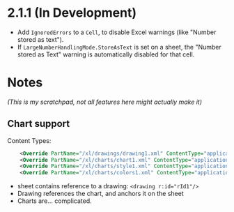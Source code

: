 # 2.1.1 (In Development)
* Add `IgnoredErrors` to a `Cell`, to disable Excel warnings (like "Number stored as text").
* If `LargeNumberHandlingMode.StoreAsText` is set on a sheet, the "Number stored as Text" warning is automatically disabled for that cell.

# Notes
*(This is my scratchpad, not all features here might actually make it)*
## Chart support
Content Types:
```xml
    <Override PartName="/xl/drawings/drawing1.xml" ContentType="application/vnd.openxmlformats-officedocument.drawing+xml"/>
    <Override PartName="/xl/charts/chart1.xml" ContentType="application/vnd.openxmlformats-officedocument.drawingml.chart+xml"/>
    <Override PartName="/xl/charts/style1.xml" ContentType="application/vnd.ms-office.chartstyle+xml"/>
    <Override PartName="/xl/charts/colors1.xml" ContentType="application/vnd.ms-office.chartcolorstyle+xml"/>
```

* sheet contains reference to a drawing: `<drawing r:id="rId1"/>`
* Drawing references the chart, and anchors it on the sheet
* Charts are... complicated.